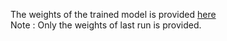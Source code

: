 The weights of the trained model is provided <a href='https://drive.google.com/file/d/1Fu6OCCkOpd72GqCrbYKuiTLQmwjQQiNU/view?usp=sharing'>here</a> <br>
Note : Only the weights of last run is provided.
